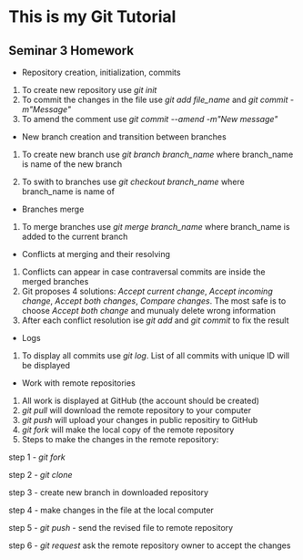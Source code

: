 # This is my Git Tutorial

## Seminar 3 Homework

* Repository creation, initialization, commits 

1. To create new repository use *git init*
2. To commit the changes in the file use *git add file_name* and *git commit -m"Message"*
3. To amend the comment use *git commit --amend -m"New message"*

* New branch creation and transition between branches 

1. To create new branch use *git branch branch_name* where branch_name is name of the new branch

2. To swith to branches use *git checkout branch_name* where branch_name is name of 

* Branches merge

1. To merge branches use *git merge branch_name* where branch_name is added to the current branch

* Conflicts at merging and their resolving

1. Conflicts can appear in case contraversal commits are inside the merged branches
2. Git proposes 4 solutions: *Accept current change*, *Accept incoming change*, *Accept both changes*, *Compare changes*.
The most safe is to choose *Accept both change* and munualy delete wrong information
3. After each conflict resolution ise *git add* and *git commit* to fix the result

* Logs
1. To display all commits use *git log*. 
List of all commits with unique ID will be displayed

* Work with remote repositories
1. All work is displayed at GitHub (the account should be created)
2. *git pull* will download the remote repository to your computer
3. *git push* will upload your changes in public repositiry to GitHub
4. *git fork* will make the local copy of the remote repository
5. Steps to make the changes in the remote repository:

 step 1 - *git fork*

 step 2 - *git clone*

 step 3 - create new branch in downloaded repository

 step 4 - make changes in the file at the local computer

 step 5 - *git push* - send the 
 revised file to remote repository

 step 6 - *git request* ask the remote repository owner to accept the changes

 
